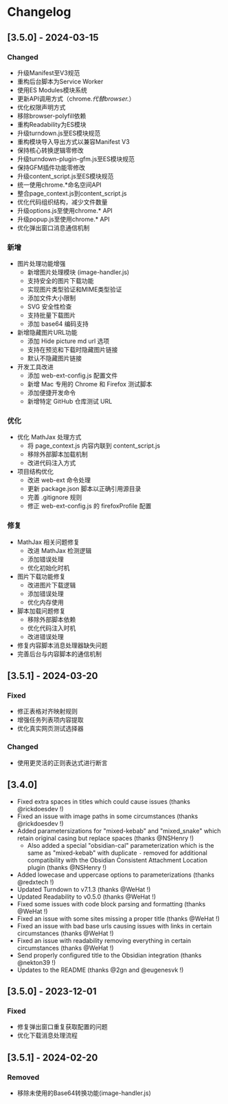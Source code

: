# Changelog

## [3.5.0] - 2024-03-15

### Changed
- 升级Manifest至V3规范
- 重构后台脚本为Service Worker
- 使用ES Modules模块系统
- 更新API调用方式（chrome.*代替browser.*）
- 优化权限声明方式
- 移除browser-polyfill依赖
- 重构Readability为ES模块
- 升级turndown.js至ES模块规范
- 重构模块导入导出方式以兼容Manifest V3
- 保持核心转换逻辑零修改
- 升级turndown-plugin-gfm.js至ES模块规范
- 保持GFM插件功能零修改
- 升级content_script.js至ES模块规范
- 统一使用chrome.*命名空间API
- 整合page_context.js到content_script.js
- 优化代码组织结构，减少文件数量
- 升级options.js至使用chrome.* API
- 升级popup.js至使用chrome.* API
- 优化弹出窗口消息通信机制

### 新增
- 图片处理功能增强
  - 新增图片处理模块 (image-handler.js)
  - 支持安全的图片下载功能
  - 实现图片类型验证和MIME类型验证
  - 添加文件大小限制
  - SVG 安全性检查
  - 支持批量下载图片
  - 添加 base64 编码支持
- 新增隐藏图片URL功能
  - 添加 Hide picture md url 选项
  - 支持在预览和下载时隐藏图片链接
  - 默认不隐藏图片链接
- 开发工具改进
  - 添加 web-ext-config.js 配置文件
  - 新增 Mac 专用的 Chrome 和 Firefox 测试脚本
  - 添加便捷开发命令
  - 新增特定 GitHub 仓库测试 URL

### 优化
- 优化 MathJax 处理方式
  - 将 page_context.js 内容内联到 content_script.js
  - 移除外部脚本加载机制
  - 改进代码注入方式
- 项目结构优化
  - 改进 web-ext 命令处理
  - 更新 package.json 脚本以正确引用源目录
  - 完善 .gitignore 规则
  - 修正 web-ext-config.js 的 firefoxProfile 配置

### 修复
- MathJax 相关问题修复
  - 改进 MathJax 检测逻辑
  - 添加错误处理
  - 优化初始化时机
- 图片下载功能修复
  - 改进图片下载逻辑
  - 添加错误处理
  - 优化内存使用
- 脚本加载问题修复
  - 移除外部脚本依赖
  - 优化代码注入时机
  - 改进错误处理
- 修复内容脚本消息处理器缺失问题
- 完善后台与内容脚本的通信机制

## [3.5.1] - 2024-03-20
### Fixed
- 修正表格对齐映射规则
- 增强任务列表项内容提取
- 优化真实网页测试选择器
### Changed
- 使用更灵活的正则表达式进行断言

## [3.4.0]
- Fixed extra spaces in titles which could cause issues (thanks @rickdoesdev !)
- Fixed an issue with image paths in some circumstances (thanks @rickdoesdev !)
- Added parametersizations for "mixed-kebab" and "mixed_snake" which retain original casing but replace spaces (thanks @NSHenry !)
  - Also added a special "obsidian-cal" parameterization which is the same as "mixed-kebab" with duplicate `-` removed for additional compatibility with the Obsidian Consistent Attachment Location plugin (thanks @NSHenry !)
- Added lowecase and uppercase options to parameterizations (thanks @redxtech !)
- Updated Turndown to v7.1.3 (thanks @WeHat !)
- Updated Readability to v0.5.0 (thanks @WeHat !)
- Fixed some issues with code block parsing and formatting (thanks @WeHat !)
- Fixed an issue with some sites missing a proper title (thanks @WeHat !)
- Fixed an issue with bad base urls causing issues with links in certain circumstances (thanks @WeHat !)
- Fixed an issue with readability removing everything in certain circumstances (thanks @WeHat !)
- Send properly configured title to the Obsidian integration (thanks @nekton39 !)
- Updates to the README (thanks @2gn and @eugenesvk !)

## [3.5.0] - 2023-12-01
### Fixed
- 修复弹出窗口重复获取配置的问题
- 优化下载消息处理流程

## [3.5.1] - 2024-02-20
### Removed
- 移除未使用的Base64转换功能(image-handler.js)
